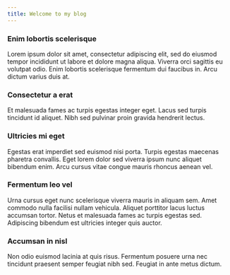 ```yaml
---
title: Welcome to my blog
---
```

### Enim lobortis scelerisque
Lorem ipsum dolor sit amet, consectetur adipiscing elit, sed do eiusmod tempor incididunt ut labore et dolore magna aliqua. Viverra orci sagittis eu volutpat odio. Enim lobortis scelerisque fermentum dui faucibus in. Arcu dictum varius duis at. 

### Consectetur a erat
Et malesuada fames ac turpis egestas integer eget. Lacus sed turpis tincidunt id aliquet. Nibh sed pulvinar proin gravida hendrerit lectus. 

### Ultricies mi eget
Egestas erat imperdiet sed euismod nisi porta. Turpis egestas maecenas pharetra convallis. Eget lorem dolor sed viverra ipsum nunc aliquet bibendum enim. Arcu cursus vitae congue mauris rhoncus aenean vel. 

### Fermentum leo vel
Urna cursus eget nunc scelerisque viverra mauris in aliquam sem. Amet commodo nulla facilisi nullam vehicula. Aliquet porttitor lacus luctus accumsan tortor. Netus et malesuada fames ac turpis egestas sed. Adipiscing bibendum est ultricies integer quis auctor. 

### Accumsan in nisl
Non odio euismod lacinia at quis risus. Fermentum posuere urna nec tincidunt praesent semper feugiat nibh sed. Feugiat in ante metus dictum. 

